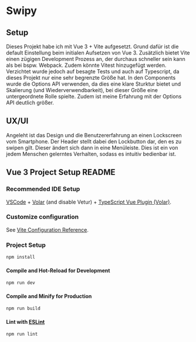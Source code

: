 # Swipy

## Setup
Dieses Projekt habe ich mit Vue 3 + Vite aufgesetzt. Grund dafür ist die default Einstellung beim initialen Aufsetzen von Vue 3. Zusätzlich bietet Vite einen zügigen Development Prozess an, der durchaus schneller sein kann als bei bspw. Webpack. Zudem könnte Vitest hinzugefügt werden.
Verzichtet wurde jedoch auf besagte Tests und auch auf Typescript, da dieses Projekt nur eine sehr begrenzte Größe hat. In den Components wurde die Options API verwenden, da dies eine klare Sturktur bietet und Skalierung (und Wiederverwendbarkeit), bei dieser Größe eine untergeordnete Rolle spielte. Zudem ist meine Erfahrung mit der Options API deutlich größer. 

## UX/UI
Angeleht ist das Design und die Benutzererfahrung an einen Lockscreen vom Smartphone. Der Header stellt dabei den Lockbutton dar, den es zu swipen gilt. Dieser ändert sich dann in eine Menüleiste.
Dies ist ein von jedem Menschen gelerntes Verhalten, sodass es intuitiv bedienbar ist.

## Vue 3 Project Setup README

### Recommended IDE Setup

[VSCode](https://code.visualstudio.com/) + [Volar](https://marketplace.visualstudio.com/items?itemName=Vue.volar) (and disable Vetur) + [TypeScript Vue Plugin (Volar)](https://marketplace.visualstudio.com/items?itemName=Vue.vscode-typescript-vue-plugin).

### Customize configuration

See [Vite Configuration Reference](https://vitejs.dev/config/).

### Project Setup

```sh
npm install
```

#### Compile and Hot-Reload for Development

```sh
npm run dev
```

#### Compile and Minify for Production

```sh
npm run build
```

#### Lint with [ESLint](https://eslint.org/)

```sh
npm run lint
```
